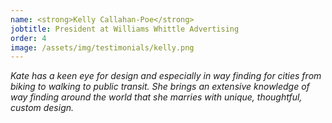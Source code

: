 ```yaml
---
name: <strong>Kelly Callahan-Poe</strong>
jobtitle: President at Williams Whittle Advertising 
order: 4
image: /assets/img/testimonials/kelly.png
---
```


<em>Kate has a keen eye for design and especially in way finding for cities from biking to walking to public transit. She brings an extensive knowledge of way finding around the world that she marries with unique, thoughtful, custom design.</em>
